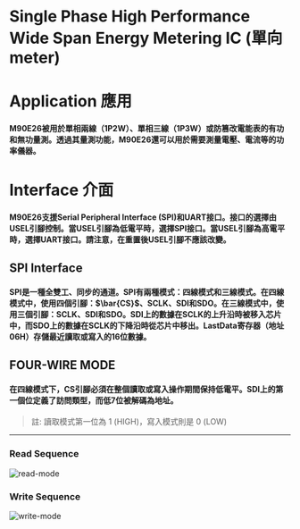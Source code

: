 # Single Phase High Performance Wide Span Energy Metering IC (單向meter)
Application 應用
===
#### M90E26被用於單相兩線（1P2W）、單相三線（1P3W）或防篡改電能表的有功和無功量測。透過其量測功能，M90E26還可以用於需要測量電壓、電流等的功率儀器。

Interface 介面
===
#### M90E26支援Serial Peripheral Interface (SPI)和UART接口。接口的選擇由USEL引腳控制。當USEL引腳為低電平時，選擇SPI接口。當USEL引腳為高電平時，選擇UART接口。請注意，在重置後USEL引腳不應該改變。

SPI Interface
---
#### SPI是一種全雙工、同步的通道。SPI有兩種模式：四線模式和三線模式。在四線模式中，使用四個引腳：$\bar{CS}$、SCLK、SDI和SDO。在三線模式中，使用三個引腳：SCLK、SDI和SDO。SDI上的數據在SCLK的上升沿時被移入芯片中，而SDO上的數據在SCLK的下降沿時從芯片中移出。LastData寄存器（地址06H）存儲最近讀取或寫入的16位數據。
FOUR-WIRE MODE
---
#### 在四線模式下，CS引腳必須在整個讀取或寫入操作期間保持低電平。SDI上的第一個位定義了訪問類型，而低7位被解碼為地址。  
>註: 讀取模式第一位為 1 (HIGH)，寫入模式則是 0 (LOW)     
------------------------
### Read Sequence  
![read-mode](uploads/ac2a42fb08c6d1174d255656f755e1a8/read-mode.PNG)  
### Write Sequence  
![write-mode](uploads/4c113a8a3729b414e152c671a0dd05d5/write-mode.PNG)
